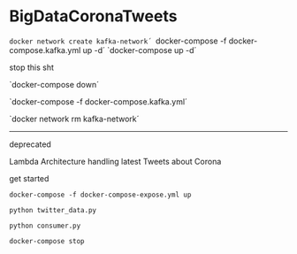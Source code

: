 # BigDataCoronaTweets

`docker network create kafka-network´
`docker-compose -f docker-compose.kafka.yml up -d´
`docker-compose up -d´

stop this sht

`docker-compose down´

`docker-compose -f docker-compose.kafka.yml´

`docker network rm kafka-network´



---------------------------------------------------------------

deprecated

Lambda Architecture handling latest Tweets about Corona


  get started

  `docker-compose -f docker-compose-expose.yml up`
  
  `python twitter_data.py`

  `python consumer.py`


  `docker-compose stop`
